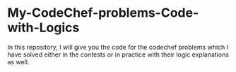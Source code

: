 # My-CodeChef-problems-Code-with-Logics
In this repository, I will give you the code for the codechef problems which I have solved either in the contests or in practice with their logic explanations as well.

